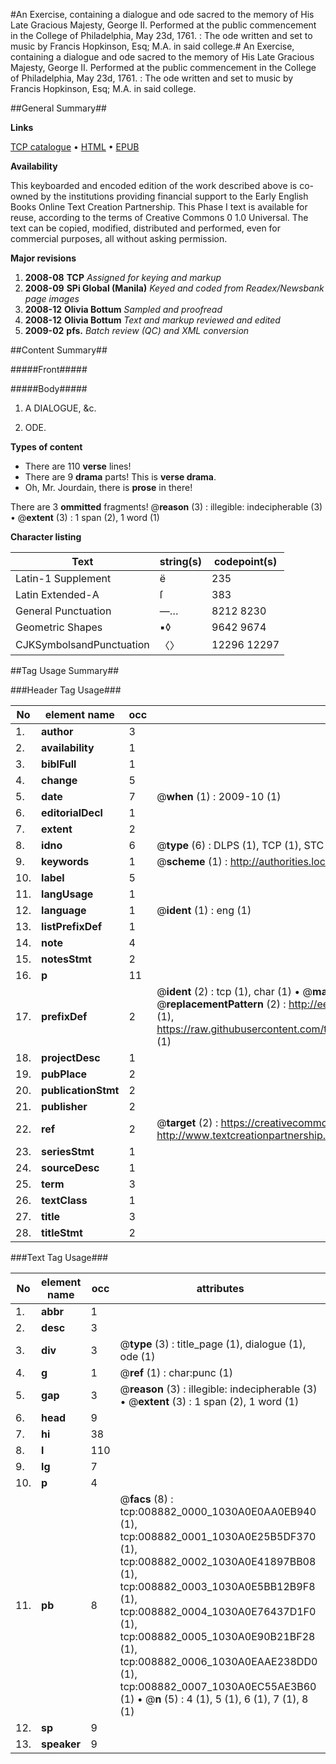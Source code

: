 #An Exercise, containing a dialogue and ode sacred to the memory of His Late Gracious Majesty, George II. Performed at the public commencement in the College of Philadelphia, May 23d, 1761. : The ode written and set to music by Francis Hopkinson, Esq; M.A. in said college.#
An Exercise, containing a dialogue and ode sacred to the memory of His Late Gracious Majesty, George II. Performed at the public commencement in the College of Philadelphia, May 23d, 1761. : The ode written and set to music by Francis Hopkinson, Esq; M.A. in said college.

##General Summary##

**Links**

[TCP catalogue](http://www.ota.ox.ac.uk/tcp/)  • 
[HTML](http://tei.it.ox.ac.uk/tcp/Texts-HTML/free/N06/N06990.html)  • 
[EPUB](http://tei.it.ox.ac.uk/tcp/Texts-EPUB/free/N06/N06990.epub)

**Availability**

This keyboarded and encoded edition of the
	       work described above is co-owned by the institutions
	       providing financial support to the Early English Books
	       Online Text Creation Partnership. This Phase I text is
	       available for reuse, according to the terms of Creative
	       Commons 0 1.0 Universal. The text can be copied,
	       modified, distributed and performed, even for
	       commercial purposes, all without asking permission.

**Major revisions**

1. __2008-08__ __TCP__ *Assigned for keying and markup*
1. __2008-09__ __SPi Global (Manila)__ *Keyed and coded from Readex/Newsbank page images*
1. __2008-12__ __Olivia Bottum__ *Sampled and proofread*
1. __2008-12__ __Olivia Bottum__ *Text and markup reviewed and edited*
1. __2009-02__ __pfs.__ *Batch review (QC) and XML conversion*

##Content Summary##

#####Front#####

#####Body#####

1. A DIALOGUE, &c.

1. ODE.

**Types of content**

  * There are 110 **verse** lines!
  * There are 9 **drama** parts! This is **verse drama**.
  * Oh, Mr. Jourdain, there is **prose** in there!

There are 3 **ommitted** fragments! 
 @__reason__ (3) : illegible: indecipherable (3)  •  @__extent__ (3) : 1 span (2), 1 word (1)

**Character listing**


|Text|string(s)|codepoint(s)|
|---|---|---|
|Latin-1 Supplement|ë|235|
|Latin Extended-A|ſ|383|
|General Punctuation|—…|8212 8230|
|Geometric Shapes|▪◊|9642 9674|
|CJKSymbolsandPunctuation|〈〉|12296 12297|

##Tag Usage Summary##

###Header Tag Usage###

|No|element name|occ|attributes|
|---|---|---|---|
|1.|__author__|3||
|2.|__availability__|1||
|3.|__biblFull__|1||
|4.|__change__|5||
|5.|__date__|7| @__when__ (1) : 2009-10 (1)|
|6.|__editorialDecl__|1||
|7.|__extent__|2||
|8.|__idno__|6| @__type__ (6) : DLPS (1), TCP (1), STC (1), NOTIS (1), IMAGE-SET (1), EVANS-CITATION (1)|
|9.|__keywords__|1| @__scheme__ (1) : http://authorities.loc.gov/ (1)|
|10.|__label__|5||
|11.|__langUsage__|1||
|12.|__language__|1| @__ident__ (1) : eng (1)|
|13.|__listPrefixDef__|1||
|14.|__note__|4||
|15.|__notesStmt__|2||
|16.|__p__|11||
|17.|__prefixDef__|2| @__ident__ (2) : tcp (1), char (1)  •  @__matchPattern__ (2) : ([0-9\-]+):([0-9IVX]+) (1), (.+) (1)  •  @__replacementPattern__ (2) : http://eebo.chadwyck.com/downloadtiff?vid=$1&page=$2 (1), https://raw.githubusercontent.com/textcreationpartnership/Texts/master/tcpchars.xml#$1 (1)|
|18.|__projectDesc__|1||
|19.|__pubPlace__|2||
|20.|__publicationStmt__|2||
|21.|__publisher__|2||
|22.|__ref__|2| @__target__ (2) : https://creativecommons.org/publicdomain/zero/1.0/ (1), http://www.textcreationpartnership.org/docs/. (1)|
|23.|__seriesStmt__|1||
|24.|__sourceDesc__|1||
|25.|__term__|3||
|26.|__textClass__|1||
|27.|__title__|3||
|28.|__titleStmt__|2||


###Text Tag Usage###

|No|element name|occ|attributes|
|---|---|---|---|
|1.|__abbr__|1||
|2.|__desc__|3||
|3.|__div__|3| @__type__ (3) : title_page (1), dialogue (1), ode (1)|
|4.|__g__|1| @__ref__ (1) : char:punc (1)|
|5.|__gap__|3| @__reason__ (3) : illegible: indecipherable (3)  •  @__extent__ (3) : 1 span (2), 1 word (1)|
|6.|__head__|9||
|7.|__hi__|38||
|8.|__l__|110||
|9.|__lg__|7||
|10.|__p__|4||
|11.|__pb__|8| @__facs__ (8) : tcp:008882_0000_1030A0E0AA0EB940 (1), tcp:008882_0001_1030A0E25B5DF370 (1), tcp:008882_0002_1030A0E41897BB08 (1), tcp:008882_0003_1030A0E5BB12B9F8 (1), tcp:008882_0004_1030A0E76437D1F0 (1), tcp:008882_0005_1030A0E90B21BF28 (1), tcp:008882_0006_1030A0EAAE238DD0 (1), tcp:008882_0007_1030A0EC55AE3B60 (1)  •  @__n__ (5) : 4 (1), 5 (1), 6 (1), 7 (1), 8 (1)|
|12.|__sp__|9||
|13.|__speaker__|9||
